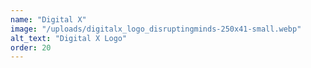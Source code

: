 ```yaml
---
name: "Digital X"
image: "/uploads/digitalx_logo_disruptingminds-250x41-small.webp"
alt_text: "Digital X Logo"
order: 20
---
```


